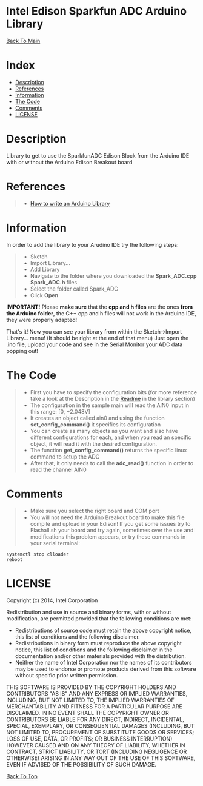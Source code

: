 Intel Edison Sparkfun ADC Arduino Library
===================

[Back To Main](../README.md)

Index
=================

  * [Description](#description)
  * [References](#references)
  * [Information](#information)
  * [The Code](#the-code)
  * [Comments](#comments)
  * [LICENSE](#license)


Description
===================
Library to get to use the SparkfunADC Edison Block from the Arduino IDE with or without the Arduino Edison Breakout board

References
===================
> - [How to write an Arduino Library](http://arduino.cc/en/Hacking/LibraryTutorial)

Information
===================
In order to add the library to your Arudino IDE try the following steps:
> - Sketch
> - Import Library...
> - Add Library
> - Navigate to the folder where you downloaded the **Spark_ADC.cpp** **Spark_ADC.h** files 
> - Select the folder called Spark_ADC
> - Click **Open**

**IMPORTANT!** Please **make sure** that the **cpp and h files** are the ones **from the Arduino folder**, the C++ cpp and h files will not work in the Arduino IDE, they were properly adapted!

That's it! Now you can see your library from within the Sketch->Import Library... menu! (It should be right at the end of that menu)
Just open the .ino file, upload your code and see in the Serial Monitor your ADC data popping out!

The Code
===================
> - First you have to specify the configuration bits (for more reference take a look at the Description in the [Readme](../README.md) in the library section)
> - The configuration in the sample main  will read the AIN0 input in this range: [0, +2.048V]
> - It creates an object called ain0 and using the function **set_config_command()** it specifies its configuration
> - You can create as many objects as you want and also have different configurations for each, and when you read an specific object, it will read it with the desired configuration.
> - The function **get_config_command()** returns the specific linux command to setup the ADC 
> - After that, it only needs to call the **adc_read()** function in order to read the channel AIN0

Comments
===================
> - Make sure you select the right board and COM port
> - You will not need the Arduino Breakout board to make this file compile and upload in your Edison! If you get some issues try to Flashall.sh your board and try again, sometimes over the use and modifications this problem appears, or try these commands in your serial terminal:  
```
systemctl stop clloader
reboot
```

LICENSE
=================

Copyright (c) 2014, Intel Corporation

Redistribution and use in source and binary forms, with or without modification,
are permitted provided that the following conditions are met:

* Redistributions of source code must retain the above copyright notice,
  this list of conditions and the following disclaimer.
* Redistributions in binary form must reproduce the above copyright notice,
  this list of conditions and the following disclaimer in the documentation
  and/or other materials provided with the distribution.
* Neither the name of Intel Corporation nor the names of its contributors
  may be used to endorse or promote products derived from this software
  without specific prior written permission.

THIS SOFTWARE IS PROVIDED BY THE COPYRIGHT HOLDERS AND CONTRIBUTORS "AS IS" AND
ANY EXPRESS OR IMPLIED WARRANTIES, INCLUDING, BUT NOT LIMITED TO, THE IMPLIED
WARRANTIES OF MERCHANTABILITY AND FITNESS FOR A PARTICULAR PURPOSE ARE
DISCLAIMED. IN NO EVENT SHALL THE COPYRIGHT OWNER OR CONTRIBUTORS BE LIABLE FOR
ANY DIRECT, INDIRECT, INCIDENTAL, SPECIAL, EXEMPLARY, OR CONSEQUENTIAL DAMAGES
(INCLUDING, BUT NOT LIMITED TO, PROCUREMENT OF SUBSTITUTE GOODS OR SERVICES;
LOSS OF USE, DATA, OR PROFITS; OR BUSINESS INTERRUPTION) HOWEVER CAUSED AND ON
ANY THEORY OF LIABILITY, WHETHER IN CONTRACT, STRICT LIABILITY, OR TORT
(INCLUDING NEGLIGENCE OR OTHERWISE) ARISING IN ANY WAY OUT OF THE USE OF THIS
SOFTWARE, EVEN IF ADVISED OF THE POSSIBILITY OF SUCH DAMAGE.

[Back To Top](#intel-edison-sparkfun-adc-arduino-library)
